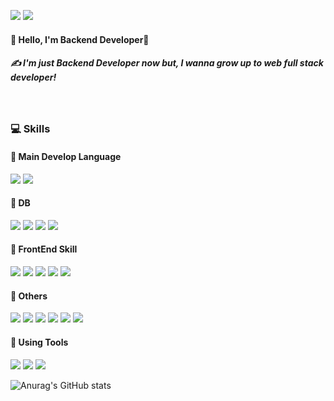 <p>
  <a href="mailto:wlgus120332@gmail.com"><img src="https://img.shields.io/badge/wlgus120332@gmail.com-EA4335?style=square&logo=Gmail&logoColor=white"/><a/>
  <a href="mailto:kenj_h@naver.com"><img src="https://img.shields.io/badge/kenj_h@naver.com-03C75A?style=square&logo=Naver&logoColor=white"/><a/>
</p>

<p>
  <h4>👋 Hello, I'm Backend Developer👋</h4>
  <h5>✍ I'm just Backend Developer now but, I wanna grow up to web full stack developer!</h5>
</p>

<br>
<h3>💻 Skills</h3>

<h4>📕 Main Develop Language</h4>
<p>
  <img src="https://img.shields.io/badge/Spring-6DB33F?style=square&logo=Spring&logoColor=white"/>
  <img src="https://img.shields.io/badge/Spring Boot-6DB33F?style=square&logo=SpringBoot&logoColor=white"/>
</p>

<h4>📗 DB</h4>
<p>
  <img src="https://img.shields.io/badge/MySQL-4479A1?style=square&logo=MySQL&logoColor=white"/>
  <img src="https://img.shields.io/badge/Microsoft SQL Server-CC2927?style=square&logo=Microsoft SQL Server&logoColor=white"/>
  <img src="https://img.shields.io/badge/Oracle-F80000?style=square&logo=Oracle&logoColor=white"/>
  <img src="https://img.shields.io/badge/Hibernate-59666C?style=square&logo=Hibernate&logoColor=white"/>
</p>

<h4>📘 FrontEnd Skill</h4>
<p>
  <img src="https://img.shields.io/badge/HTML5-e34f26?style=square&logo=HTML5&logoColor=white"/>
  <img src="https://img.shields.io/badge/CSS3-1572b6?style=square&logo=CSS3&logoColor=white"/>
  <img src="https://img.shields.io/badge/Thymeleaf-005F0F?style=square&logo=Thymeleaf&logoColor=white"/>
  <img src="https://img.shields.io/badge/jQuery-0769AD?style=square&logo=jQuery&logoColor=white"/>
  <img src="https://img.shields.io/badge/Bootstrap-7952b3?style=square&logo=Bootstrap&logoColor=white"/>
</p>

<h4>📙 Others</h4>
<p>
  <img src="https://img.shields.io/badge/Heroku-430098?style=square&logo=Heroku&logoColor=white"/>
  <img src="https://img.shields.io/badge/Amazon EC2-FF9900?style=square&logo=Amazon EC2&logoColor=white"/>
  <img src="https://img.shields.io/badge/Gradle-02303A?style=square&logo=Gradle&logoColor=white"/>
  <img src="https://img.shields.io/badge/Python-3776AB?style=square&logo=Python&logoColor=white"/>
  <img src="https://img.shields.io/badge/Django-092e20?style=square&logo=Django&logoColor=white"/>
  <img src="https://img.shields.io/badge/Delphi-ee1f35?style=square&logo=Delphi&logoColor=white"/>
</p>

<h4>📒 Using Tools </h4>
<p>
  <img src="https://img.shields.io/badge/IntelliJIDEA-000000?style=square&logo=IntelliJIDEA&logoColor=white"/>
  <img src="https://img.shields.io/badge/Git-F05032?style=square&logo=git&logoColor=white"/>
  <img src="https://img.shields.io/badge/GitHub-181717?style=square&logo=github&logoColor=white"/>
</p>

![Anurag's GitHub stats](https://github-readme-stats.vercel.app/api?username=JIHYEON-PF&show_icons=true&theme=vue)
